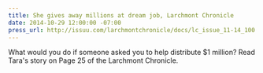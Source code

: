 ```yaml
---
title: She gives away millions at dream job, Larchmont Chronicle
date: 2014-10-29 12:00:00 -07:00
press_url: http://issuu.com/larchmontchronicle/docs/lc_issue_11-14_100
---
```


What would you do if someone asked you to help distribute $1 million? Read Tara's story on Page 25 of the Larchmont Chronicle.
